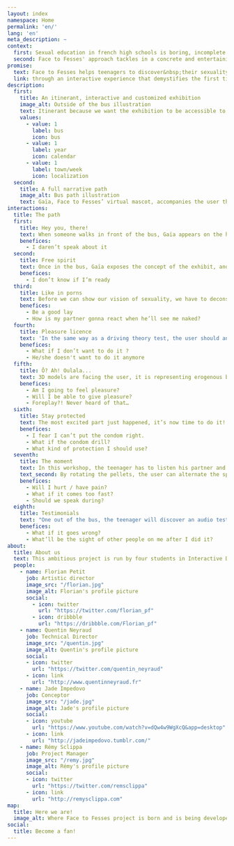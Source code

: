 ```yaml
---
layout: index
namespace: Home
permalink: 'en/'
lang: 'en'
meta_description: ~
context:
  first: Sexual education in french high schools is boring, incomplete and obsolete in the world we live today. A world where sexuality is exacerbated and teens are on average faced their first porn at 11 years old.
  second: Face to Fesses' approach tackles in a concrete and entertaining way, first sex mysteries, without taboos! This is the subject that most concerns teenagers and we wish to help them to approach their sex life serenely.
promise:
  text: Face to Fesses helps teenagers to discover&nbsp;their sexuality 
  link: through an interactive experience that demystifies the first time!
description: 
  first:
    title: An itinerant, interactive and customized exhibition
    image_alt: Outside of the bus illustration
    text: Itinerant because we want the exhibition to be accessible to the greatest possible number of people! For a year, the bus will go on French roads meeting teenagers during weekly stops in towns. When the user gets into the bus, he discovers an immersive eight workshops pathway. However, this is not just a simple interactive exhibit. In order to give a more personal dimension to the experience and answer as best as possible to the user's apprehensions, we customize the workshops according to the informations he gave us. Because we do not all have the same apprehensions when it comes to sex.
    values:
      - value: 1
        label: bus
        icon: bus
      - value: 1
        label: year
        icon: calendar
      - value: 1
        label: town/week
        icon: localization
  second:
    title: A full narrative path
    image_alt: Bus path illustration
    text: Gaïa, Face to Fesses’ virtual mascot, accompanies the user through the path. She is like a kind big sister. Her joyful and cheeky voice follows the teenager and gives him information with humour.
interactions:
  title: The path
  first:
    title: Hey you, there!
    text: When someone walks in front of the bus, Gaïa appears on the huge bus’ screen and calls after this person. Then she asks a question about the first sex experience and invites the person to enter the bus.
    benefices:
      - I daren’t speak about it
  second:
    title: Free spirit
    text: Once in the bus, Gaïa exposes the concept of the exhibit, and offers a moment of relaxation to the user. He has to reproduce the yoga posture display on the screen in front of him, and remain fixed for 15 seconds. Then, to custom the experience, the user has to provide some personal informations.
    benefices:
      - I don’t know if I’m ready
  third:
    title: Like in porns
    text: Before we can show our vision of sexuality, we have to deconstruct the faked and alarming picture convey by porn. The teenager has to find out what’s right and what’s wrong in a interactive quiz. Questions are picked according to his gender and his sexual orientation. There is no right or wrong answers. The answers offer a balanced view, because when it comes to sexuality, there is no normality.
    benefices:
      - Be a good lay
      - How is my partner gonna react when he’ll see me naked?
  fourth:
    title: Pleasure licence
    text: 'In the same way as a driving theory test, the user should answer to a serie of consent situations in a limited time. With two buzzers, he has to choose the right answer as fast as possible. If he does not answer all situations right, he should take the consent theory test again, with new situations. On and on, until he succeed faultlessly. No license, no pleasure!'
    benefices:
      - What if I don’t want to do it ?
      - He/she doesn't want to do it anymore
  fifth:
    title: Ô? Ah! Oulala...
    text: 3D models are facing the user, it is representing erogenous body areas. The user has to touch, feel, pinch to make the environment react to those stimuli (light changing, music, heart beat speed...). Conclusion, listen to your body and your partner’s, relax, take it easy. The pleasure is the key!
    benefices:
      - Am I going to feel pleasure?
      - Will I be able to give pleasure?
      - Foreplay?! Never heard of that…
  sixth:
    title: Stay protected
    text: The most excited part just happened, it’s now time to do it! Not right now, actually. You can have STD as much as you can give STD. This workshop gives the opportunity to practice the use of women and men condoms, with 3D models. The practice takes place in a black box, where the user puts his hands, and practices without seeing anything.
    benefices:
      - I fear I can’t put the condom right.
      - What if the condom drill?
      - What kind of protection I should use?
  seventh:
    title: The moment
    text: In this workshop, the teenager has to listen his partner and make everything go as fine as possible, by adjusting factors. When he lays on a screen different factor pellets, he can control the action.
    text_second: By rotating the pellets, the user can alternate the speed of the action, change position, add caresses or stop the entire experiment by pulling out the pellets. The user is facing an hologram which suggest what’s happening under the bedsheets.
    benefices:
      - Will I hurt / have pain?
      - What if it comes too fast?
      - Should we speak during?
  eighth:
    title: Testimonials
    text: "One out of the bus, the teenager will discover an audio testimonials wall. We give him a headset and he can plug-it into various audio outputs and ear other people’s anecdotes about their first time. Audio records are of many kinds : funny, romantic, dramatic, insignificant… Because there isn’t two identical first time."
    benefices:
      - What if it goes wrong?
      - What’ll be the sight of other people on me after I did it?
about:
  title: About us
  text: This ambitious project is run by four students in Interactive Design at Gobelins, School of Image.
  people:
    - name: Florian Petit
      job: Artistic director
      image_src: "/florian.jpg"
      image_alt: Florian's profile picture
      social: 
        - icon: twitter
          url: "https://twitter.com/florian_pf"
        - icon: dribbble
          url: "https://dribbble.com/Florian_pf"
    - name: Quentin Neyraud
      job: Technical Director
      image_src: "/quentin.jpg"
      image_alt: Quentin's profile picture
      social: 
      - icon: twitter
        url: "https://twitter.com/quentin_neyraud"
      - icon: link
        url: "http://www.quentinneyraud.fr"
    - name: Jade Impedovo
      job: Conceptor
      image_src: "/jade.jpg"
      image_alt: Jade's profile picture
      social: 
      - icon: youtube
        url: "https://www.youtube.com/watch?v=dQw4w9WgXcQ&app=desktop"
      - icon: link
        url: "http://jadeimpedovo.tumblr.com/"
    - name: Rémy Sclippa
      job: Project Manager
      image_src: "/remy.jpg"
      image_alt: Rémy's profile picture
      social: 
      - icon: twitter
        url: "https://twitter.com/remsclippa"
      - icon: link
        url: "http://remysclippa.com"
map:
  title: Here we are!
  image_alt: Where Face to Fesses project is born and is being developed
social:
  title: Become a fan!
---
```

